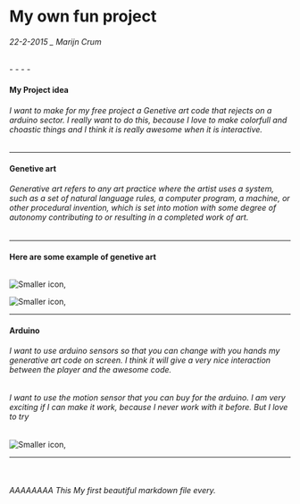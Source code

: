 <h1> My own fun project</h1>  
<h6> 22-2-2015 _ Marijn Crum </h6>
- - - -



#### My Project idea ####
<h6> I want to make for my free project a Genetive art code that rejects on a arduino sector. I really want to do this, because I love to make colorfull and choastic things and I think it is really awesome when it is interactive. </h6>

- - - -

#### Genetive art  ####

<h6>Generative art refers to any art practice where the artist uses a system, such as a set of natural language rules, a computer program, a machine, or other procedural invention, which is set into motion with some degree of autonomy contributing to or resulting in a completed work of art.</h6>

- - - -

#### Here are some example of genetive art ####

<a href="" rel="some text"><img src="http://alwayssurfing.com/wp-content/uploads/2013/06/mybg2.jpg" alt="" /></a>


![Smaller icon](
http://rectangleworld.com/images/FractalLine/orange_1920.jpg "Generative art"),


![Smaller icon](http://i.ytimg.com/vi/x0OK1GiI83s/maxresdefault.jpg
"Generative art"),




- - - -

#### Arduino ####

<h6> I want to use arduino sensors so that you can change with you hands my generative art code on screen. I think it will give a very nice interaction between the player and the awesome code. </h6>

<h6> I want to use the motion sensor that you can buy for the arduino. I am very exciting if I can make it work, because I never work with it before. But I love to try </h6> 


![Smaller icon](
http://www.wired.com/wp-content/uploads/blogs/geekdad/wp-content/uploads/2012/09/parallax_circuit.png
 "Generative art"),


- - - -
<br> 
<h6> AAAAAAAA This My first beautiful markdown file every. 
